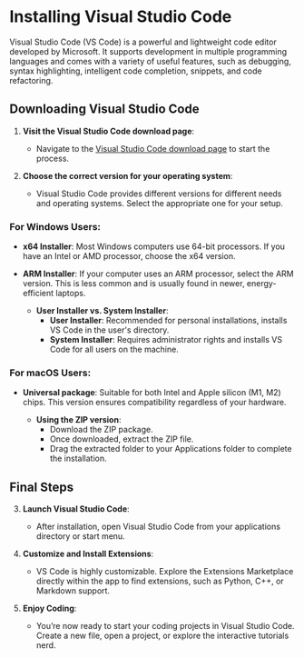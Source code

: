 # Installing Visual Studio Code

Visual Studio Code (VS Code) is a powerful and lightweight code editor developed by Microsoft. It supports development in multiple programming languages and comes with a variety of useful features, such as debugging, syntax highlighting, intelligent code completion, snippets, and code refactoring.

## Downloading Visual Studio Code

1. **Visit the Visual Studio Code download page**:
   - Navigate to the [Visual Studio Code download page](https://code.visualstudio.com/Download) to start the process.

2. **Choose the correct version for your operating system**:
   - Visual Studio Code provides different versions for different needs and operating systems. Select the appropriate one for your setup.

### For Windows Users:
- **x64 Installer**: Most Windows computers use 64-bit processors. If you have an Intel or AMD processor, choose the x64 version.
- **ARM Installer**: If your computer uses an ARM processor, select the ARM version. This is less common and is usually found in newer, energy-efficient laptops.

   - **User Installer vs. System Installer**:
     - **User Installer**: Recommended for personal installations, installs VS Code in the user's directory.
     - **System Installer**: Requires administrator rights and installs VS Code for all users on the machine.

### For macOS Users:
- **Universal package**: Suitable for both Intel and Apple silicon (M1, M2) chips. This version ensures compatibility regardless of your hardware.
  
   - **Using the ZIP version**:
     - Download the ZIP package.
     - Once downloaded, extract the ZIP file.
     - Drag the extracted folder to your Applications folder to complete the installation.

## Final Steps

3. **Launch Visual Studio Code**:
   - After installation, open Visual Studio Code from your applications directory or start menu.

4. **Customize and Install Extensions**:
   - VS Code is highly customizable. Explore the Extensions Marketplace directly within the app to find extensions, such as Python, C++, or Markdown support.

5. **Enjoy Coding**:
   - You’re now ready to start your coding projects in Visual Studio Code. Create a new file, open a project, or explore the interactive tutorials nerd.
